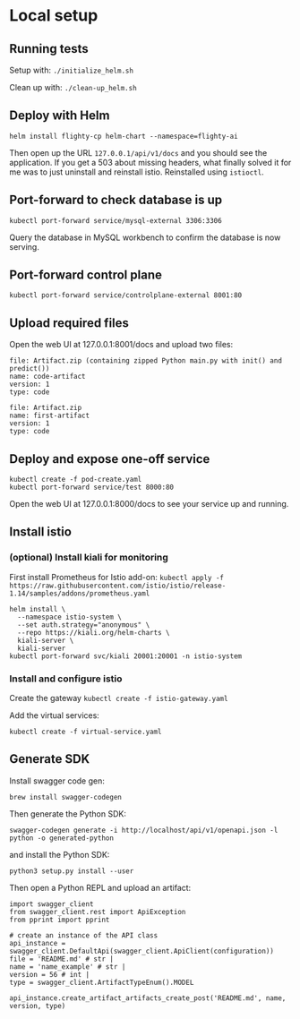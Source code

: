 # Local setup

## Running tests

Setup with: `./initialize_helm.sh`

Clean up with: `./clean-up_helm.sh`

## Deploy with Helm

```
helm install flighty-cp helm-chart --namespace=flighty-ai
```
Then open up the URL
`127.0.0.1/api/v1/docs` and you should see the application. If you get a 503 about missing headers, 
what finally solved it for me was to just uninstall and reinstall istio. Reinstalled using `istioctl`.

## Port-forward to check database is up

`kubectl port-forward service/mysql-external 3306:3306`

Query the database in MySQL workbench to confirm the database is now serving.

## Port-forward control plane

`kubectl port-forward service/controlplane-external 8001:80`

## Upload required files

Open the web UI at 127.0.0.1:8001/docs and upload two files:

```
file: Artifact.zip (containing zipped Python main.py with init() and predict())
name: code-artifact
version: 1
type: code
```

```
file: Artifact.zip
name: first-artifact
version: 1
type: code
```

## Deploy and expose one-off service

```
kubectl create -f pod-create.yaml
kubectl port-forward service/test 8000:80  
```

Open the web UI at 127.0.0.1:8000/docs to see your service up and running.

## Install istio

### (optional) Install kiali for monitoring

First install Prometheus for Istio add-on:
`kubectl apply -f https://raw.githubusercontent.com/istio/istio/release-1.14/samples/addons/prometheus.yaml`

```
helm install \                                            
  --namespace istio-system \
  --set auth.strategy="anonymous" \
  --repo https://kiali.org/helm-charts \
  kiali-server \
  kiali-server
kubectl port-forward svc/kiali 20001:20001 -n istio-system
```

### Install and configure istio

Create the gateway
`kubectl create -f istio-gateway.yaml`

Add the virtual services:

`kubectl create -f virtual-service.yaml`

## Generate SDK

Install swagger code gen:

`brew install swagger-codegen`

Then generate the Python SDK:

`swagger-codegen generate -i http://localhost/api/v1/openapi.json -l python -o generated-python`

and install the Python SDK:

`python3 setup.py install --user`

Then open a Python REPL and upload an artifact:

```
import swagger_client
from swagger_client.rest import ApiException
from pprint import pprint

# create an instance of the API class
api_instance = swagger_client.DefaultApi(swagger_client.ApiClient(configuration))
file = 'README.md' # str | 
name = 'name_example' # str | 
version = 56 # int | 
type = swagger_client.ArtifactTypeEnum().MODEL

api_instance.create_artifact_artifacts_create_post('README.md', name, version, type)
```